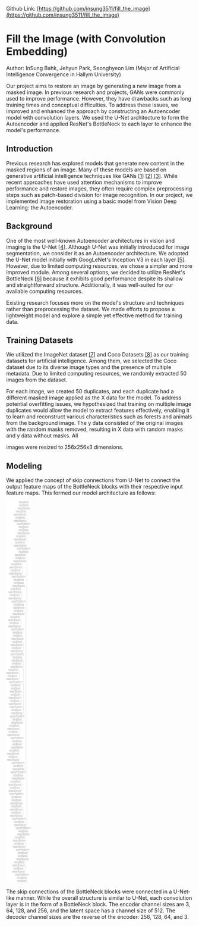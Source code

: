 Github Link: [https://github.com/insung3511/fill_the_image](https://github.com/insung3511/fill_the_image)

# Fill the Image (with Convolution Embedding)

Author: InSung Bahk, Jehyun Park, Seonghyeon Lim (Major of Artificial Intelligence Convergence in Hallym University)

Our project aims to restore an image by generating a new image from a masked image. In previous research and projects, GANs were commonly used to improve performance. However, they have drawbacks such as long training times and conceptual difficulties. To address these issues, we improved and enhanced the approach by constructing an Autoencoder model with convolution layers. We used the U-Net architecture to form the Autoencoder and applied ResNet's BottleNeck to each layer to enhance the model's performance.

## Introduction

Previous research has explored models that generate new content in the masked regions of an image. Many of these models are based on generative artificial intelligence techniques like GANs [[1]](https://www.semanticscholar.org/paper/Image-Adaptive-GAN-based-Reconstruction-Hussein-Tirer/944d54502895811d3b2c72d1a1d49a395588f67e) [[2]](https://www.mdpi.com/2073-8994/12/3/449) [[3]](https://link.springer.com/article/10.1007/s10489-022-03577-2). While recent approaches have used attention mechanisms to improve performance and restore images, they often require complex preprocessing steps such as patch-based division for image recognition. In our project, we implemented image restoration using a basic model from Vision Deep Learning: the Autoencoder.

## Background

One of the most well-known Autoencoder architectures in vision and imaging is the U-Net [[4]](https://arxiv.org/abs/1505.04597). Although U-Net was initially introduced for image segmentation, we consider it as an Autoencoder architecture. We adopted the U-Net model initially with GoogLeNet's Inception V3 in each layer [[5]](https://arxiv.org/abs/1409.4842). However, due to limited computing resources, we chose a simpler and more improved module. Among several options, we decided to utilize ResNet's BottleNeck [[6]](https://arxiv.org/abs/1512.03385v1) because it exhibits good performance despite its shallow and straightforward structure. Additionally, it was well-suited for our available computing resources.

Existing research focuses more on the model's structure and techniques rather than preprocessing the dataset. We made efforts to propose a lightweight model and explore a simple yet effective method for training data.

## Training Datasets

We utilized the ImageNet dataset [[7]](https://arxiv.org/abs/1409.0575) and Coco Datasets [[8]](https://arxiv.org/abs/1405.0312) as our training datasets for artificial intelligence. Among them, we selected the Coco dataset due to its diverse image types and the presence of multiple metadata. Due to limited computing resources, we randomly extracted 50 images from the dataset.

For each image, we created 50 duplicates, and each duplicate had a different masked image applied as the X data for the model. To address potential overfitting issues, we hypothesized that training on multiple image duplicates would allow the model to extract features effectively, enabling it to learn and reconstruct various characteristics such as forests and animals from the background image. The y data consisted of the original images with the random masks removed, resulting in X data with random masks and y data without masks. All

 images were resized to 256x256x3 dimensions.

## Modeling

We applied the concept of skip connections from U-Net to connect the output feature maps of the BottleNeck blocks with their respective input feature maps. This formed our model architecture as follows:

![Our Model](./model.png)

The skip connections of the BottleNeck blocks were connected in a U-Net-like manner. While the overall structure is similar to U-Net, each convolution layer is in the form of a BottleNeck block. The encoder channel sizes are 3, 64, 128, and 256, and the latent space has a channel size of 512. The decoder channel sizes are the reverse of the encoder: 256, 128, 64, and 3.
